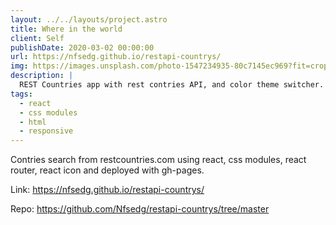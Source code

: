 ```yaml
---
layout: ../../layouts/project.astro
title: Where in the world
client: Self
publishDate: 2020-03-02 00:00:00
url: https://nfsedg.github.io/restapi-countrys/
img: https://images.unsplash.com/photo-1547234935-80c7145ec969?fit=crop&w=1400&h=700&q=75
description: |
  REST Countries app with rest contries API, and color theme switcher.
tags:
  - react
  - css modules
  - html
  - responsive
---
```


Contries search from restcountries.com using react, css modules, react router, react icon and deployed with gh-pages.

Link:
https://nfsedg.github.io/restapi-countrys/

Repo:
https://github.com/Nfsedg/restapi-countrys/tree/master